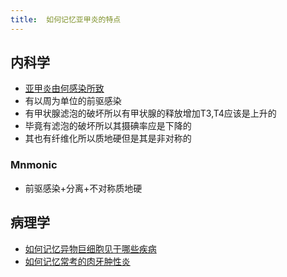 ```yaml
---
title:  如何记忆亚甲炎的特点
--- 
```


## 内科学
- [亚甲炎由何感染所致](/亚甲炎由何感染所致)
- 有以周为单位的前驱感染
- 有甲状腺滤泡的破坏所以有甲状腺的释放增加T3,T4应该是上升的
- 毕竟有滤泡的破坏所以其摄碘率应是下降的
- 其也有纤维化所以质地硬但是其是非对称的
### Mnmonic
- 前驱感染+分离+不对称质地硬

## 病理学
- [如何记忆异物巨细胞见于哪些疾病](/如何记忆异物巨细胞见于哪些疾病)
- [如何记忆常考的肉牙肿性炎](/如何记忆常考的肉牙肿性炎)

